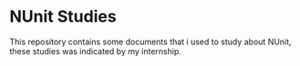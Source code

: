 # NUnit Studies

This repository contains some documents that i used to study about NUnit, these studies was indicated by my internship.
